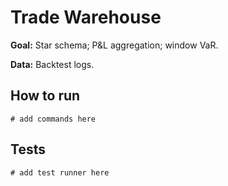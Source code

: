 # Trade Warehouse

**Goal:** Star schema; P&L aggregation; window VaR.

**Data:** Backtest logs.

## How to run

```
# add commands here
```

## Tests

```
# add test runner here
```
